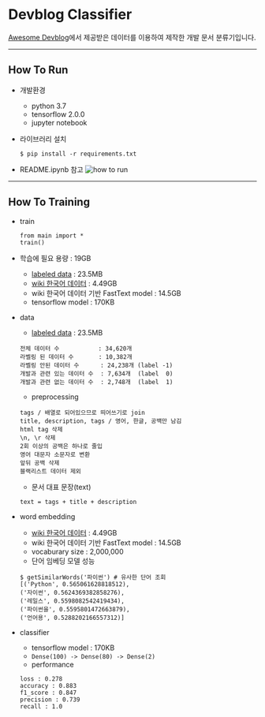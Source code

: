 # Devblog Classifier
[Awesome Devblog](https://github.com/sarojaba/awesome-devblog)에서 제공받은 데이터를 이용하여 제작한 개발 문서 분류기입니다.

---
## How To Run
- 개발환경
  - python 3.7
  - tensorflow 2.0.0
  - jupyter notebook

- 라이브러리 설치
  ~~~
  $ pip install -r requirements.txt
  ~~~

- README.ipynb 참고
  ![how to run](https://user-images.githubusercontent.com/26322627/74600924-5e65a100-50db-11ea-8dad-31d18d909053.png)

---
## How To Training
- train
  ~~~
  from main import *
  train()
  ~~~

- 학습에 필요 용량 : 19GB
  - [labeled data](https://drive.google.com/drive/u/0/folders/1Npfrh6XmeABJ8JJ6ApS1T88vVoqyDH7M) : 23.5MB
  - [wiki 한국어 데이터](https://dl.fbaipublicfiles.com/fasttext/vectors-crawl/cc.ko.300.bin.gz) : 4.49GB 
  - wiki 한국어 데이터 기반 FastText model : 14.5GB
  - tensorflow model : 170KB

- data
  - [labeled data](https://drive.google.com/drive/u/0/folders/1Npfrh6XmeABJ8JJ6ApS1T88vVoqyDH7M) : 23.5MB
  ~~~
  전체 데이터 수           : 34,620개
  라벨링 된 데이터 수       : 10,382개
  라벨링 안된 데이터 수      : 24,238개 (label -1)
  개발과 관련 있는 데이터 수  : 7,634개  (label  0)
  개발과 관련 없는 데이터 수  : 2,748개  (label  1)
  ~~~
  
  - preprocessing
  ~~~
  tags / 배열로 되어있으므로 띄어쓰기로 join
  title, description, tags / 영어, 한글, 공백만 남김
  html tag 삭제
  \n, \r 삭제
  2회 이상의 공백은 하나로 줄입
  영어 대문자 소문자로 변환
  앞뒤 공백 삭제
  블랙리스트 데이터 제외
  ~~~

  - 문서 대표 문장(text)
  ~~~
  text = tags + title + description
  ~~~

- word embedding
  - [wiki 한국어 데이터](https://dl.fbaipublicfiles.com/fasttext/vectors-crawl/cc.ko.300.bin.gz) : 4.49GB 
  - wiki 한국어 데이터 기반 FastText model : 14.5GB
  - vocaburary size : 2,000,000
  - 단어 임베딩 모델 성능
  ~~~
  $ getSimilarWords('파이썬') # 유사한 단어 조회
  [('Python', 0.565061628818512),
  ('자이썬', 0.5624369382858276),
  ('레일스', 0.5598082542419434),
  ('파이썬을', 0.5595801472663879),
  ('언어용', 0.5288202166557312)]
  ~~~

- classifier
  - tensorflow model : 170KB
  - `Dense(100) -> Dense(80) -> Dense(2)`
  - performance
  ~~~
  loss : 0.278
  accuracy : 0.883
  f1_score : 0.847
  precision : 0.739
  recall : 1.0
  ~~~